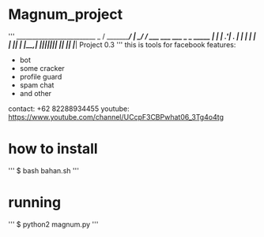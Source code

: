 # Magnum_project
'''
          _________________________
     _   /  ______________________/
    | \_/  / ___ ___ ___ _ _ _____ 
    |     | | .'| . |   | | |     |
    | |_| | |__,|_  |_|_|___|_|_|_|
    |_| |_|     |___| Project 0.3
'''
this is tools for facebook 
features:
  - bot
  - some cracker
  - profile guard
  - spam chat
  - and other

contact:
+62 82288934455
youtube:
https://www.youtube.com/channel/UCcpF3CBPwhat06_3Tg4o4tg
# how to install 
'''
$ bash bahan.sh
'''
# running
'''
$ python2 magnum.py
'''
